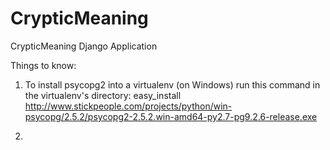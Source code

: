CrypticMeaning
==============

CrypticMeaning Django Application

Things to know:

1. To install psycopg2 into a virtualenv (on Windows) run this command in the virtualenv's directory:
easy_install http://www.stickpeople.com/projects/python/win-psycopg/2.5.2/psycopg2-2.5.2.win-amd64-py2.7-pg9.2.6-release.exe

2.
